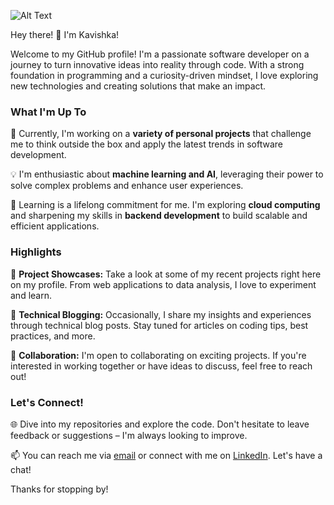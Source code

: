 ![Alt Text]([https://media.giphy.com/media/vFKqnCdLPNOKc/giphy.gif](https://www.bing.com/images/search?view=detailV2&ccid=wNGxHlTC&id=3E20E04D1AB19EF1265672902D3FA0A2270B41F8&thid=OIP.wNGxHlTCsH9zU90WDouoDQHaFj&mediaurl=https%3A%2F%2Fcdn.dribbble.com%2Fusers%2F1059583%2Fscreenshots%2F4171367%2Fcoding-freak.gif&cdnurl=https%3A%2F%2Fth.bing.com%2Fth%2Fid%2FR.c0d1b11e54c2b07f7353dd160e8ba80d%3Frik%3D%252bEELJ6KgPy2Qcg%26pid%3DImgRaw%26r%3D0&exph=600&expw=800&q=gif+for+readme+file&simid=608052178637520270&form=IRPRST&ck=C0C3DFCDE8C2E9385A18E134D18608DB&selectedindex=1&ajaxhist=0&ajaxserp=0&vt=0&sim=11))

Hey there! 👋 I'm Kavishka!

Welcome to my GitHub profile! I'm a passionate software developer on a journey to turn innovative ideas into reality through code. With a strong foundation in programming and a curiosity-driven mindset, I love exploring new technologies and creating solutions that make an impact.

### What I'm Up To

🚀 Currently, I'm working on a **variety of personal projects** that challenge me to think outside the box and apply the latest trends in software development.

💡 I'm enthusiastic about **machine learning and AI**, leveraging their power to solve complex problems and enhance user experiences.

🌱 Learning is a lifelong commitment for me. I'm exploring **cloud computing** and sharpening my skills in **backend development** to build scalable and efficient applications.

### Highlights

🎉 **Project Showcases:** Take a look at some of my recent projects right here on my profile. From web applications to data analysis, I love to experiment and learn.

📝 **Technical Blogging:** Occasionally, I share my insights and experiences through technical blog posts. Stay tuned for articles on coding tips, best practices, and more.

🤝 **Collaboration:** I'm open to collaborating on exciting projects. If you're interested in working together or have ideas to discuss, feel free to reach out!

### Let's Connect!

🌐 Dive into my repositories and explore the code. Don't hesitate to leave feedback or suggestions – I'm always looking to improve.

📫 You can reach me via [email](kavishkawe38@gmail.com) or connect with me on [LinkedIn](https://www.linkedin.com/in/roshan-weerawardhana-725840248/). Let's have a chat!

Thanks for stopping by! 

